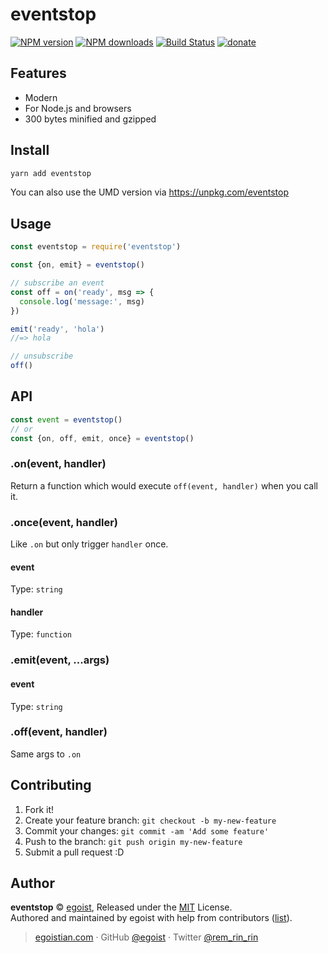 # eventstop

[![NPM version](https://img.shields.io/npm/v/eventstop.svg?style=flat)](https://npmjs.com/package/eventstop) [![NPM downloads](https://img.shields.io/npm/dm/eventstop.svg?style=flat)](https://npmjs.com/package/eventstop) [![Build Status](https://img.shields.io/circleci/project/egoist/eventstop/master.svg?style=flat)](https://circleci.com/gh/egoist/eventstop) [![donate](https://img.shields.io/badge/$-donate-ff69b4.svg?maxAge=2592000&style=flat)](https://github.com/egoist/donate)

## Features

- Modern
- For Node.js and browsers
- 300 bytes minified and gzipped

## Install

```bash
yarn add eventstop
```

You can also use the UMD version via https://unpkg.com/eventstop

## Usage

```js
const eventstop = require('eventstop')

const {on, emit} = eventstop()

// subscribe an event
const off = on('ready', msg => {
  console.log('message:', msg)
})

emit('ready', 'hola')
//=> hola

// unsubscribe
off()
```

## API

```js
const event = eventstop()
// or
const {on, off, emit, once} = eventstop()
```

### .on(event, handler)

Return a function which would execute `off(event, handler)` when you call it.

### .once(event, handler)

Like `.on` but only trigger `handler` once.

#### event

Type: `string`

#### handler

Type: `function`

### .emit(event, ...args)

#### event

Type: `string`

### .off(event, handler)

Same args to `.on`

## Contributing

1. Fork it!
2. Create your feature branch: `git checkout -b my-new-feature`
3. Commit your changes: `git commit -am 'Add some feature'`
4. Push to the branch: `git push origin my-new-feature`
5. Submit a pull request :D


## Author

**eventstop** © [egoist](https://github.com/egoist), Released under the [MIT](./LICENSE) License.<br>
Authored and maintained by egoist with help from contributors ([list](https://github.com/egoist/eventstop/contributors)).

> [egoistian.com](https://egoistian.com) · GitHub [@egoist](https://github.com/egoist) · Twitter [@rem_rin_rin](https://twitter.com/rem_rin_rin)
